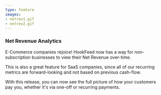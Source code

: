 ```yaml
---
type: feature
images:
- netrev1.gif
- netrev2.gif
---
```


### Net Revenue Analytics

E-Commerce companies rejoice! HookFeed now has a way for non-subscription businesses to view their Net Revenue over-time.

This is also a great feature for SaaS companies, since all of our recurring metrics are forward-looking and not based on previous cash-flow.

With this release, you can now see the full picture of how your customers pay you, whether it's via one-off or recurring payments.